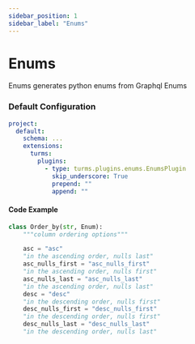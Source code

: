 ```yaml
---
sidebar_position: 1
sidebar_label: "Enums"
---
```


# Enums

Enums generates python enums from Graphql Enums

### Default Configuration

```yaml
project:
  default:
    schema: ...
    extensions:
      turms:
        plugins:
          - type: turms.plugins.enums.EnumsPlugin
            skip_underscore: True
            prepend: ""
            append: ""
```

#### Code Example

```python
class Order_by(str, Enum):
    """column ordering options"""

    asc = "asc"
    "in the ascending order, nulls last"
    asc_nulls_first = "asc_nulls_first"
    "in the ascending order, nulls first"
    asc_nulls_last = "asc_nulls_last"
    "in the ascending order, nulls last"
    desc = "desc"
    "in the descending order, nulls first"
    desc_nulls_first = "desc_nulls_first"
    "in the descending order, nulls first"
    desc_nulls_last = "desc_nulls_last"
    "in the descending order, nulls last"
```
